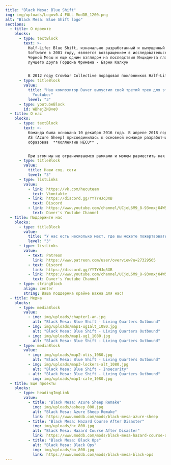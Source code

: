 ```yaml
---
title: "Black Mesa: Blue Shift"
img: img/uploads/Logov0.4-FULL-ModDB_1200.png
alt: "Black Mesa: Blue Shift logo"
sections:
  - title: О проекте
    blocks:
      - type: textBlock
        text: >-
          Half-Life: Blue Shift, изначально разработанный и выпущенный Gearbox
          Software в 2001 году, является возвращением в исследовательский центр
          Черной Мезы и еще одним взглядом на последствия Инцидента глазами
          лучшего друга Гордона Фримена - Барни Калхун


          В 2012 году Crowbar Collective порадовал поклонников Half-Life выпуском великолепного римейка Half-Life - **Black Mesa**, но до сих пор нет выпущенных ремейков для дополнений. И вот тогда есть мы  - **HECU Collective**.Мы разрабатываем Black Mesa: Blue Shift - бесплатный римейк с использованием ресурсов и стиля Black Mesa. Мы постараемся максимально приблизиться к оригинальным Half-Life: Blue Shift и Black Mesa. Наш мод будет выпускаться частично, глава за главой, так что тем, кому не терпится дождаться полного выпуска, наконец-то будет во что поиграть!
      - type: titleBlock
        value:
          title: "Наш композитор Daver выпустил свой третий трек для этой главы на
            Youtube:"
          level: "3"
      - type: youtubeBlock
        id: WBhejZNBve0
  - title: О нас
    blocks:
      - type: textBlock
        text: >-
          Команда была основана 10 декабря 2016 года. В апреле 2018 года команда
          AS (Azure Sheep) присоединилась к основной команде разработчиков,
          образовав  **Коллектив HECU** .


          При этом мы не ограничиваемся рамками и можем разместить как трейлер новой игры или мода на движке Source, так и интересные новости из мира Half-Life и других игр от Valve.
      - type: titleBlock
        value:
          title: Наши соц. сети
          level: "3"
      - type: listLinks
        value:
          - link: https://vk.com/hecuteam
            text: Vkontakte
          - link: https://discord.gg/YYTYHJq3XB
            text: Discord
          - link: https://www.youtube.com/channel/UCjoL6M9_8-93vmxjO4W5R9w
            text: Daver's Youtube Channel
  - title: Поддержите нас
    blocks:
      - type: titleBlock
        value:
          title: "У нас есть несколько мест, где вы можете пожертвовать нам:"
          level: "3"
      - type: listLinks
        value:
          - text: Patreon
            link: https://www.patreon.com/user/overview?u=27329565
          - text: Discord
            link: https://discord.gg/YYTYHJq3XB
          - link: https://www.youtube.com/channel/UCjoL6M9_8-93vmxjO4W5R9w
            text: Daver's Youtube Channel
      - type: stringBlock
        align: center
        string: Ваша поддержка крайне важна для нас!
  - title: Медиа
    blocks:
      - type: mediaBlock
        value:
          - img: img/uploads/chapter1-an.jpg
            alt: "Black Mesa: Blue Shift - Living Quarters Outbound"
          - img: img/uploads/map1-ug1alt_1080.jpg
            alt: "Black Mesa: Blue Shift - Living Quarters Outbound"
          - img: img/uploads/map1-ug1_1080.jpg
            alt: "Black Mesa: Blue Shift - Living Quarters Outbound"
      - type: mediaBlock
        value:
          - img: img/uploads/map2-otis_1080.jpg
            alt: "Black Mesa: Blue Shift - Living Quarters Outbound"
          - img: img/uploads/map3-lockers-alt_1080.jpg
            alt: "Black Mesa: Blue Shift - Insecurity"
          - alt: "Black Mesa: Blue Shift - Living Quarters Outbound"
            img: img/uploads/map1-cafe_1080.jpg
  - title: Еще проекты
    blocks:
      - type: headingImgLink
        value:
          - title: "Black Mesa: Azure Sheep Remake"
            img: img/uploads/asheep_800.jpg
            alt: "Black Mesa: Azure Sheep Remake"
            link: https://www.moddb.com/mods/black-mesa-azure-sheep
          - title: "Black Mesa: Hazard Сourse After Disaster"
            img: img/uploads/hc_800.jpg
            alt: "Black Mesa: Hazard Сourse After Disaster"
            link: https://www.moddb.com/mods/black-mesa-hazard-course-after-disaster
          - title: "Black Mesa: Black Ops"
            alt: "Black Mesa: Black Ops"
            img: img/uploads/bo_800.jpg
            link: https://www.moddb.com/mods/black-mesa-black-ops
---
```

